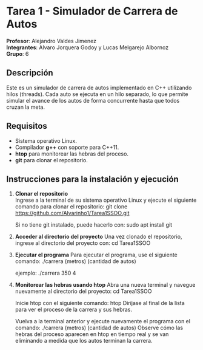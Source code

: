 # Tarea 1 - Simulador de Carrera de Autos

**Profesor**: Alejandro Valdes Jimenez  
**Integrantes**: Alvaro Jorquera Godoy y Lucas Melgarejo Albornoz  
**Grupo**: 6

## Descripción
Este es un simulador de carrera de autos implementado en C++ utilizando hilos (threads). Cada auto se ejecuta en un hilo separado, lo que permite simular el avance de los autos de forma concurrente hasta que todos cruzan la meta.

## Requisitos
- Sistema operativo Linux.
- Compilador **g++** con soporte para C++11.
- **htop** para monitorear las hebras del proceso.
- **git** para clonar el repositorio.

## Instrucciones para la instalación y ejecución

1. **Clonar el repositorio**  
   Ingrese a la terminal de su sistema operativo Linux y ejecute el siguiente comando para clonar el repositorio:
   git clone https://github.com/Alvarinho1/Tarea1SSOO.git

   Si no tiene git instalado, puede hacerlo con:
   sudo apt install git

2. **Acceder al directorio del proyecto**
   Una vez clonado el repositorio, ingrese al directorio del proyecto con:
   cd Tarea1SSOO

3. **Ejecutar el programa**
   Para ejecutar el programa, use el siguiente comando:
   ./carrera (metros) (cantidad de autos)

   ejemplo: ./carrera 350 4

4. **Monitorear las hebras usando htop**
   Abra una nueva terminal y navegue nuevamente al directorio del proyecto:
   cd Tarea1SSOO

   Inicie htop con el siguiente comando:
   htop
   Diríjase al final de la lista para ver el proceso de la carrera y sus hebras.

   Vuelva a la terminal anterior y ejecute nuevamente el programa con el comando:
   ./carrera (metros) (cantidad de autos)
   Observe cómo las hebras del proceso aparecen en htop en tiempo real y se van eliminando a 
   medida que los autos terminan la carrera.

   
   
   

